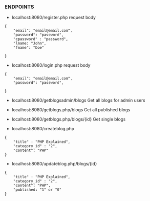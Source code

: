 ### ENDPOINTS

- localhost:8080/register.php
  request body

```
{
    "email": "email@email.com",
    "password": "password",
    "cpassword" : "password",
    "lname: "John",
    "fname": "Doe"

}
```

- localhost:8080/login.php
  request body

```
{
    "email": "email@email.com",
    "password": "password",

}
```

- localhost:8080/getblogsadmin/blogs
  Get all blogs for admin users

- localhost:8080/getblogs.php/blogs
  Get all published blogs

- localhost:8080/getblogs.php/blogs/{id}
  Get single blogs

- localhost:8080/createblog.php

```
{
    "title" : "PHP Explained",
    "category_id" : "2",
    "content": "PHP"
}

```

- localhost:8080/updateblog.php/blogs/{id}

```
{
    "title" : "PHP Explained",
    "category_id" : "2",
    "content": "PHP",
    "published: "1" or "0"
}

```
